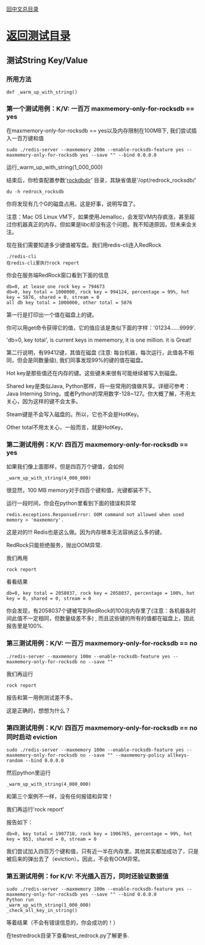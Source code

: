 [回中文总目录](menu_cn.md) 

# [返回测试目录](test_cn.md)

## 测试String Key/Value

### 所用方法

```
def _warm_up_with_string()
```

### 第一个测试用例：K/V: 一百万 maxmemory-only-for-rocksdb == yes

在maxmemory-only-for-rocksdb == yes以及内存限制在100MB下, 我们尝试插入一百万键和值 
```
sudo ./redis-server --maxmemory 200m --enable-rocksdb-feature yes --maxmemory-only-for-rocksdb yes --save "" --bind 0.0.0.0
```
运行_warm_up_with_string(1_000_000) 

结束后，你检查配置参数'[rockdbdir](howrun_cn.md)' 目录，其缺省值是'/opt/redrock_rocksdb/'
```
du -h redrock_rocksdb
```
你将发现有几个G的磁盘占用。这是好事，说明写盘了。

注意：Mac OS Linux VM下，如果使用Jemalloc，会发现VM内存疯涨，甚至超过你机器真正的内存。但如果是libc却没有这个问题。我不知道原因，但未来会关注。

现在我们需要知道多少键值被写盘。我们用redis-cli连入RedRock
```
./redis-cli
在redis-cli里执行rock report
```
你会在服务端RedRock窗口看到下面的信息
```
db=0, at lease one rock key = 794673
db=0, key total = 1000000, rock key = 994124, percentage = 99%, hot key = 5876, shared = 0, stream = 0
all db key total = 1000000, other total = 5876
```
第一行是打印出一个值在磁盘上的键。 

你可以用get命令获得它的值，它的值应该是类似下面的字样：'01234......9999'.

'db=0, key total', is current keys in mememory, it is one million. it is Great!

第二行说明，有99412键，其值在磁盘 (注意: 每台机器，每次运行，此值各不相同，但会是同数量级), 我们同事发现99%的键的值在磁盘。

Hot key是那些值还在内存的键。这些键未来很有可能继续被写入到磁盘。

Shared key是类似Java, Python那样，将一些常用的值做共享。详细可参考：Java Interning String，或者Python的常用数字-128~127。你大概了解，不用太关心，因为这样的键不会太多。

Steam键是不会写入磁盘的。所以，它也不会是HotKey。

Other total不用太关心，一般而言，就是HotKey。

### 第二测试用例：K/V: 四百万 maxmemory-only-for-rocksdb == yes

如果我们像上面那样，但是四百万个键值，会如何 
```
_warm_up_with_string(4_000_000)
```
很显然，100 MB memory对于四百个键和值，光键都装不下。

运行一段时间，你会在python里看到下面的错误和异常
```
redis.exceptions.ResponseError: OOM command not allowed when used memory > 'maxmemory'.
```

这是对的!!! Redis也是这么做。因为内存根本无法容纳这么多的键。

RedRock只能拒绝服务，抛出OOM异常.

我们再用
```
rock report
```
看看结果 
```
db=0, key total = 2058037, rock key = 2058037, percentage = 100%, hot key = 0, shared = 0, stream = 0
```

你会发现，有2058037个键被写到RedRock的100兆内存里了(注意：各机器各时间此值不一定相同，但数量级差不多) ,
而且这些键的所有的值都在磁盘上，因此报告里是100%.

### 第三测试用例：K/V: 一百万 maxmemory-only-for-rocksdb == no

```
./redis-server --maxmemory 100m --enable-rocksdb-feature yes --maxmemory-only-for-rocksdb no --save ""
```
我们再运行 
```
rock report
```
报告和第一用例测试差不多。

这是正确的，想想为什么？

### 第四测试用例：K/V: 四百万 maxmemory-only-for-rocksdb == no 同时启动 eviction

```
sudo ./redis-server --maxmemory 100m --enable-rocksdb-feature yes --maxmemory-only-for-rocksdb no --save "" --maxmemory-policy allkeys-random --bind 0.0.0.0
```

然后python里运行
```
_warm_up_with_string(4_000_000)
```
和第三个案例不一样，没有任何报错和异常！

我们再运行'rock report'

报告如下： 
```
db=0, key total = 1907718, rock key = 1906765, percentage = 99%, hot key = 953, shared = 0, stream = 0
```
我们尝试加入四百万个键和值，只有近一半在内存里。其他其实都加成功了，只是被后来的弹出去了（eviction）。因此，不会有OOM异常。

### 第五测试用例：for K/V: 不光插入百万，同时还验证数据值

```
sudo ./redis-server --maxmemory 100m --enable-rocksdb-feature yes --maxmemory-only-for-rocksdb yes --save "" --bind 0.0.0.0
Python run 
_warm_up_with_string(1_000_000)
_check_all_key_in_string()
```
等着结果（不会有错误信息的，你会成功的！）

在testredrock目录下查看test_redrock.py了解更多.




